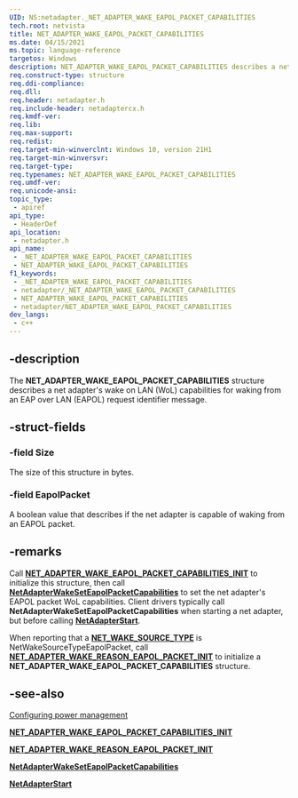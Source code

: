 ```yaml
---
UID: NS:netadapter._NET_ADAPTER_WAKE_EAPOL_PACKET_CAPABILITIES
tech.root: netvista
title: NET_ADAPTER_WAKE_EAPOL_PACKET_CAPABILITIES
ms.date: 04/15/2021
ms.topic: language-reference
targetos: Windows
description: NET_ADAPTER_WAKE_EAPOL_PACKET_CAPABILITIES describes a net adapter's WoL capabilities for waking from an EAPOL packet.
req.construct-type: structure
req.ddi-compliance: 
req.dll: 
req.header: netadapter.h
req.include-header: netadaptercx.h
req.kmdf-ver: 
req.lib: 
req.max-support: 
req.redist: 
req.target-min-winverclnt: Windows 10, version 21H1
req.target-min-winversvr: 
req.target-type: 
req.typenames: NET_ADAPTER_WAKE_EAPOL_PACKET_CAPABILITIES
req.umdf-ver: 
req.unicode-ansi: 
topic_type:
 - apiref
api_type:
 - HeaderDef
api_location:
 - netadapter.h
api_name:
 - _NET_ADAPTER_WAKE_EAPOL_PACKET_CAPABILITIES
 - NET_ADAPTER_WAKE_EAPOL_PACKET_CAPABILITIES
f1_keywords:
 - _NET_ADAPTER_WAKE_EAPOL_PACKET_CAPABILITIES
 - netadapter/_NET_ADAPTER_WAKE_EAPOL_PACKET_CAPABILITIES
 - NET_ADAPTER_WAKE_EAPOL_PACKET_CAPABILITIES
 - netadapter/NET_ADAPTER_WAKE_EAPOL_PACKET_CAPABILITIES
dev_langs:
 - c++
---
```


## -description

The **NET_ADAPTER_WAKE_EAPOL_PACKET_CAPABILITIES** structure describes a net adapter's wake on LAN (WoL) capabilities for waking from an EAP over LAN (EAPOL) request identifier message.

## -struct-fields

### -field Size

The size of this structure in bytes.

### -field EapolPacket

A boolean value that describes if the net adapter is capable of waking from an EAPOL packet.

## -remarks

Call [**NET_ADAPTER_WAKE_EAPOL_PACKET_CAPABILITIES_INIT**](nf-netadapter-net_adapter_wake_eapol_packet_capabilities_init.md) to initialize this structure, then call [**NetAdapterWakeSetEapolPacketCapabilities**](nf-netadapter-netadapterwakeseteapolpacketcapabilities.md) to set the net adapter's EAPOL packet WoL capabilities. Client drivers typically call **NetAdapterWakeSetEapolPacketCapabilities** when starting a net adapter, but before calling [**NetAdapterStart**](../netadapter/nf-netadapter-netadapterstart.md).

When reporting that a [**NET_WAKE_SOURCE_TYPE**](../netwakesource/ne-netwakesource-net_wake_source_type.md) is
NetWakeSourceTypeEapolPacket, call [**NET_ADAPTER_WAKE_REASON_EAPOL_PACKET_INIT**](nf-netadapter-net_adapter_wake_reason_eapol_packet_init.md) to initialize a **NET_ADAPTER_WAKE_EAPOL_PACKET_CAPABILITIES** structure.

## -see-also

[Configuring power management](/windows-hardware/drivers/netcx/configuring-power-management)

[**NET_ADAPTER_WAKE_EAPOL_PACKET_CAPABILITIES_INIT**](nf-netadapter-net_adapter_wake_eapol_packet_capabilities_init.md)

[**NET_ADAPTER_WAKE_REASON_EAPOL_PACKET_INIT**](nf-netadapter-net_adapter_wake_reason_eapol_packet_init.md)

[**NetAdapterWakeSetEapolPacketCapabilities**](nf-netadapter-netadapterwakeseteapolpacketcapabilities.md)

[**NetAdapterStart**](../netadapter/nf-netadapter-netadapterstart.md)

